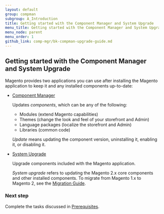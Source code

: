 ```yaml
---
layout: default 
group: compman
subgroup: A_Introduction
title: Getting started with the Component Manager and System Upgrade
menu_title: Getting started with the Component Manager and System Upgrade
menu_node: parent
menu_order: 1
github_link: comp-mgr/bk-compman-upgrade-guide.md
---
```


<h2>Getting started with the Component Manager and System Upgrade</h2>   
Magento provides two applications you can use after installing the Magento application to keep it and any installed components up-to-date:

*	<a href="{{ site.gdeurl }}comp-mgr/compman-start.html">Component Manager</a>

	Updates *components*, which can be any of the following:

	*	Modules (extend Magento capabilities)
	*	Themes (change the look and feel of your storefront and Admin)
	*	Language packages (localize the storefront and Admin)
	*	Libraries (common code)

	*Update* means updating the component version, uninstalling it, enabling it, or disabling it.

*	<a href="{{ site.gdeurl }}comp-mgr/upgrader/upgrade-start.html">System Upgrade</a>

	Upgrade components included with the Magento application.

	<div class="bs-callout bs-callout-info" id="info">
		<p><em>System upgrade</em> refers to updating the Magento 2.x core components and other installed components. To migrate from Magento 1.x to Magento 2, see the <a href="{{ site.gdeurl }}migration/bk-migration-guide.html">Migration Guide</a>.</p>
	</div>

### Next step
Complete the tasks discussed in <a href="{{ site.gdeurl }}comp-mgr/prereq/prereq_compman.html">Prerequisites</a>.